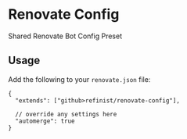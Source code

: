 # Renovate Config

Shared Renovate Bot Config Preset

## Usage

Add the following to your `renovate.json` file:

```jsonc
{
  "extends": ["github>refinist/renovate-config"],

  // override any settings here
  "automerge": true
}
```
